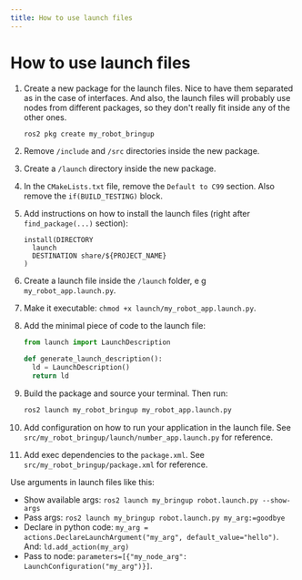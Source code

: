 ```yaml
---
title: How to use launch files
---
```


# How to use launch files

1. Create a new package for the launch files. Nice to have them separated as in the case of interfaces. And also, the launch files will probably use nodes from different packages, so they don't really fit inside any of the other ones.
   ```bash
   ros2 pkg create my_robot_bringup
   ```
1. Remove `/include` and `/src` directories inside the new package.
1. Create a `/launch` directory inside the new package.
1. In the `CMakeLists.txt` file, remove the `Default to C99` section. Also remove the `if(BUILD_TESTING)` block.
1. Add instructions on how to install the launch files (right after `find_package(...)` section):
   ```
   install(DIRECTORY
     launch
     DESTINATION share/${PROJECT_NAME}
   )
   ```
1. Create a launch file inside the `/launch` folder, e g `my_robot_app.launch.py`.
1. Make it executable: `chmod +x launch/my_robot_app.launch.py`.
1. Add the minimal piece of code to the launch file:

   ```python
   from launch import LaunchDescription

   def generate_launch_description():
     ld = LaunchDescription()
     return ld
   ```

1. Build the package and source your terminal. Then run:
   ```bash
   ros2 launch my_robot_bringup my_robot_app.launch.py
   ```
1. Add configuration on how to run your application in the launch file. See `src/my_robot_bringup/launch/number_app.launch.py` for reference.
1. Add exec dependencies to the `package.xml`. See `src/my_robot_bringup/package.xml` for reference.

Use arguments in launch files like this:

- Show available args: `ros2 launch my_bringup robot.launch.py --show-args`
- Pass args: `ros2 launch my_bringup robot.launch.py my_arg:=goodbye`
- Declare in python code: `my_arg = actions.DeclareLaunchArgument("my_arg", default_value="hello")`. And: `ld.add_action(my_arg)`
- Pass to node: `parameters=[{"my_node_arg": LaunchConfiguration("my_arg")}]`.
